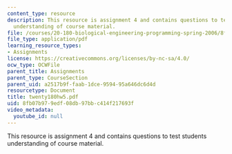 ```yaml
---
content_type: resource
description: This resource is assignment 4 and contains questions to test students
  understanding of course material.
file: /courses/20-180-biological-engineering-programming-spring-2006/8fb07b979edf08db97bbc414f217693f_twenty180hw5.pdf
file_type: application/pdf
learning_resource_types:
- Assignments
license: https://creativecommons.org/licenses/by-nc-sa/4.0/
ocw_type: OCWFile
parent_title: Assignments
parent_type: CourseSection
parent_uid: a2517b9f-faab-1dce-9594-95a646dc6d4d
resourcetype: Document
title: twenty180hw5.pdf
uid: 8fb07b97-9edf-08db-97bb-c414f217693f
video_metadata:
  youtube_id: null
---
```

This resource is assignment 4 and contains questions to test students understanding of course material.